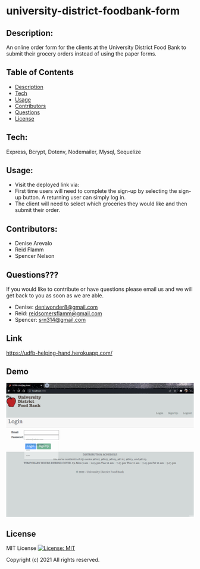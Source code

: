 # university-district-foodbank-form

## Description:
An online order form for the clients at the University District Food Bank to submit their grocery orders instead of using the paper forms. 

## Table of Contents
- [Description](#Description)
- [Tech](#Tech)
- [Usage](#Usage)
- [Contributors](#Contributors)
- [Questions](#Questions)
- [License](#License)


## Tech:
Express, Bcrypt, Dotenv, Nodemailer, Mysql, Sequelize

## Usage:
- Visit the deployed link via: 
- First time users will need to complete the sign-up by selecting the sign-up button. A returning user can simply log in.
- The client will need to select which groceries they would like and then submit their order.

## Contributors:
- Denise Arevalo
- Reid Flamm
- Spencer Nelson

## Questions???
If you would like to contribute or have questions please email us and we will get back to you as soon as we are able.
- Denise: deniwonder8@gmail.com
- Reid: reidsomersflamm@gmail.com
- Spencer: srn314@gmail.com

## Link
https://udfb-helping-hand.herokuapp.com/

## Demo
![load page](/public/images/UDFB.gif)
 
## License
MIT License [![License: MIT](https://img.shields.io/badge/License-MIT-yellow.svg)](https://opensource.org/licenses/MIT)

Copyright (c) 2021
All rights reserved.